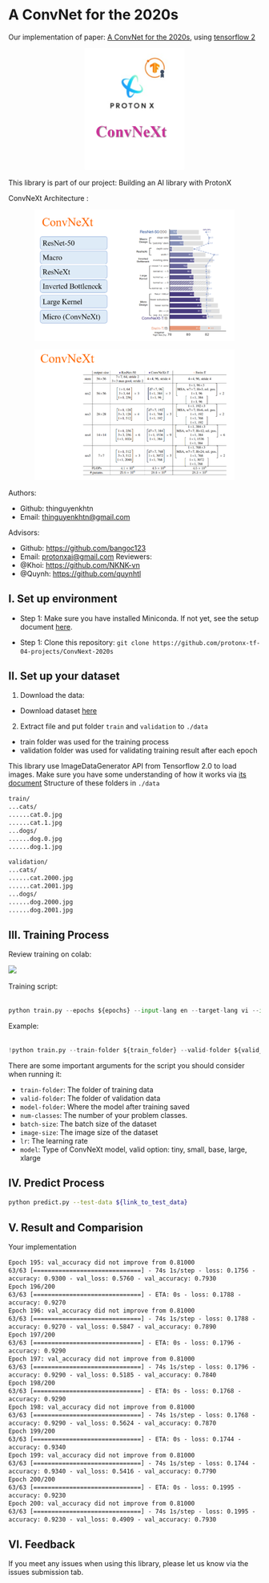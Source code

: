 # A ConvNet for the 2020s

Our implementation of paper: [A ConvNet for the 2020s](https://arxiv.org/abs/2201.03545), using [tensorflow 2](https://www.tensorflow.org/)

<p align="center">
    <img src='figures/Logo.png' width=200 class="center">
</p>

This library is part of our project: Building an AI library with ProtonX

ConvNeXt Architecture :

<p align="center">
    <img src='figures/ConvNeXt.png' width=400 class="center">
</p>

<p align="center">
    <img src='figures/ConvNeXtModel.png' width=400 class="center">
</p>

Authors:
- Github: thinguyenkhtn
- Email: thinguyenkhtn@gmail.com

Advisors:
- Github: https://github.com/bangoc123
- Email: protonxai@gmail.com
Reviewers:
- @Khoi: https://github.com/NKNK-vn
- @Quynh: https://github.com/quynhtl

## I.  Set up environment
- Step 1: Make sure you have installed Miniconda. If not yet, see the setup document [here](https://conda.io/en/latest/user-guide/install/index.html#regular-installation).

- Step 1: Clone this repository: `git clone https://github.com/protonx-tf-04-projects/ConvNext-2020s`

## II.  Set up your dataset

<!-- - Guide user how to download your data and set the data pipeline  -->
1. Download the data:
- Download dataset [here](https://storage.googleapis.com/mledu-datasets/cats_and_dogs_filtered.zip)
2. Extract file and put folder ```train``` and ```validation``` to ```./data``` 
- train folder was used for the training process
- validation folder was used for validating training result after each epoch

This library use ImageDataGenerator API from Tensorflow 2.0 to load images. Make sure you have some understanding of how it works via [its document](https://keras.io/api/preprocessing/image/)
Structure of these folders in ```./data```

```
train/
...cats/
......cat.0.jpg
......cat.1.jpg
...dogs/
......dog.0.jpg
......dog.1.jpg
```

```
validation/
...cats/
......cat.2000.jpg
......cat.2001.jpg
...dogs/
......dog.2000.jpg
......dog.2001.jpg
```

<!-- - References: [NLP](https://github.com/bangoc123/transformer) and [CV](https://github.com/bangoc123/mlp-mixer) -->

## III. Training Process

Review training on colab:

<a href="https://colab.research.google.com/drive/1nKz8n11atRgP_TkIoixEVSYVhyhAC5qN?usp=sharing"><img src="https://storage.googleapis.com/protonx-cloud-storage/colab_favicon_256px.png" width=80> </a>

Training script:

```python

python train.py --epochs ${epochs} --input-lang en --target-lang vi --input-path ${path_to_en_text_file} --target-path ${path_to_vi_text_file}

```

Example:

```python

!python train.py --train-folder ${train_folder} --valid-folder ${valid_folder} --num-classes 2 --image-size 224 --lr 0.0001 --model tiny --epochs 30

``` 

There are some important arguments for the script you should consider when running it:

- `train-folder`: The folder of training data
- `valid-folder`: The folder of validation data
- `model-folder`: Where the model after training saved
- `num-classes`: The number of your problem classes.
- `batch-size`: The batch size of the dataset
- `image-size`: The image size of the dataset
- `lr`: The learning rate
- `model`: Type of ConvNeXt model, valid option: tiny, small, base, large, xlarge

## IV. Predict Process

```bash
python predict.py --test-data ${link_to_test_data}
```

## V. Result and Comparision

Your implementation
```
Epoch 195: val_accuracy did not improve from 0.81000
63/63 [==============================] - 74s 1s/step - loss: 0.1756 - accuracy: 0.9300 - val_loss: 0.5760 - val_accuracy: 0.7930
Epoch 196/200
63/63 [==============================] - ETA: 0s - loss: 0.1788 - accuracy: 0.9270
Epoch 196: val_accuracy did not improve from 0.81000
63/63 [==============================] - 74s 1s/step - loss: 0.1788 - accuracy: 0.9270 - val_loss: 0.5847 - val_accuracy: 0.7890
Epoch 197/200
63/63 [==============================] - ETA: 0s - loss: 0.1796 - accuracy: 0.9290
Epoch 197: val_accuracy did not improve from 0.81000
63/63 [==============================] - 74s 1s/step - loss: 0.1796 - accuracy: 0.9290 - val_loss: 0.5185 - val_accuracy: 0.7840
Epoch 198/200
63/63 [==============================] - ETA: 0s - loss: 0.1768 - accuracy: 0.9290
Epoch 198: val_accuracy did not improve from 0.81000
63/63 [==============================] - 74s 1s/step - loss: 0.1768 - accuracy: 0.9290 - val_loss: 0.5624 - val_accuracy: 0.7870
Epoch 199/200
63/63 [==============================] - ETA: 0s - loss: 0.1744 - accuracy: 0.9340
Epoch 199: val_accuracy did not improve from 0.81000
63/63 [==============================] - 74s 1s/step - loss: 0.1744 - accuracy: 0.9340 - val_loss: 0.5416 - val_accuracy: 0.7790
Epoch 200/200
63/63 [==============================] - ETA: 0s - loss: 0.1995 - accuracy: 0.9230
Epoch 200: val_accuracy did not improve from 0.81000
63/63 [==============================] - 74s 1s/step - loss: 0.1995 - accuracy: 0.9230 - val_loss: 0.4909 - val_accuracy: 0.7930
```

## VI. Feedback
If you meet any issues when using this library, please let us know via the issues submission tab.


